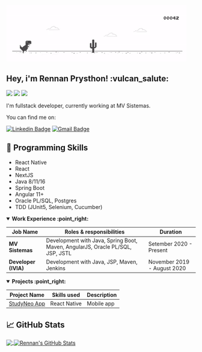 ![Alt Text](https://github.com/rennanprysthon/rennanprysthon/raw/master/images/gifdino.gif)

<h2> Hey, i'm Rennan Prysthon! :vulcan_salute:</h2>

![](https://img.shields.io/badge/OS-Pop_OS-informational?style=flat&logo=popos&logoColor=white&color=2bbc8a)
![](https://img.shields.io/badge/Editor-VSCode-informational?style=flat&logo=visual-studio-code&logoColor=white&color=2bbc8a)
![](https://img.shields.io/badge/Editor-Intelli-informational?style=flat&logo=intellij-idea&logoColor=white&color=2bbc8a)
 

I'm fullstack developer, currently working at MV Sistemas.

You can find me on:

[![Linkedin Badge](https://img.shields.io/badge/-rennanprysthon-blue?style=flat-square&logo=Linkedin&logoColor=white&link=https://www.linkedin.com/in/rennanprysthon)](https://www.linkedin.com/in/rennanprysthon) [![Gmail Badge](https://img.shields.io/badge/-rennandelcastillo@gmail.com-c14438?style=flat-square&logo=Gmail&logoColor=white&link=mailto:rennandelcastillo@gmail.com)](mailto:rennandelcastillo@gmail.com)

## 🔧 Programming Skills
* React Native
* React
* NextJS
* Java 8/11/16
* Spring Boot
* Angular 11+
* Oracle PL/SQL, Postgres
* TDD (JUnit5, Selenium, Cucumber)

<details open>
<summary><b> Work Experience :point_right: </b></summary>
<table>
  <thead>
    <tr>
      <th>Job Name</th>
      <th>Roles & responsibilities</th>
      <th>Duration</th>
    </tr>
  </thead>
  <tbody>
    <tr>
      <td><b>MV Sistemas</b></td>
      <td>Development with Java, Spring Boot, Maven, AngularJS, Oracle PL/SQL, JSP, JSTL</td>
      <td>Setember 2020 - Present</td>
    </tr>
    <tr>
      <td><b>Developer (IVIA)</b></td>
      <td>Development with Java, JSP, Maven, Jenkins</td>
      <td>November 2019 - August 2020</td>
    </tr>
  </tbody>
</table>
</details>

<details open>
<summary><b> Projects :point_right:</b></summary>
<table>
  <thead>
    <tr>
      <th>Project Name</th>
      <th>Skills used</th>
      <th>Description</th>
    </tr>
  </thead>
  <tbody>
    <tr>
      <td><a href='https://github.com/RennanPrysthon/studyneo-mobile'>StudyNeo App</a></td>
      <td>React Native </td>
      <td>Mobile app </td>
    </tr>
  </tbody>
</table>
</details>

## &#x1f4c8; GitHub Stats

<a href="https://github.com/rennanprysthon">
  <img align="center" src="https://github-readme-stats.vercel.app/api/top-langs/?username=rennanprysthon&hide=css,html&theme=dracula" />
</a>
<a href="https://github.com/rennanprysthon">
  <img align="center" src="https://github-readme-stats.vercel.app/api?username=rennanprysthon&show_icons=true&&theme=dracula" alt="Rennan's GitHub Stats" />
</a>
